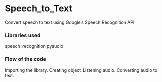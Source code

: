 # Speech_to_Text
Convert speech to text using Google's Speech Recognition API

### Libraries used
speech_recognition
pyaudio

### Flow of the code
Importing the library.
Creating object.
Listening audio.
Converting audio to text.
